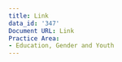 ```yaml
---
title: Link
data_id: '347'
Document URL: Link
Practice Area:
- Education, Gender and Youth
---
```


